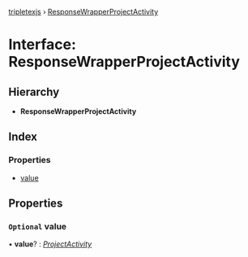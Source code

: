 [tripletexjs](../README.md) › [ResponseWrapperProjectActivity](responsewrapperprojectactivity.md)

# Interface: ResponseWrapperProjectActivity

## Hierarchy

* **ResponseWrapperProjectActivity**

## Index

### Properties

* [value](responsewrapperprojectactivity.md#optional-value)

## Properties

### `Optional` value

• **value**? : *[ProjectActivity](projectactivity.md)*
